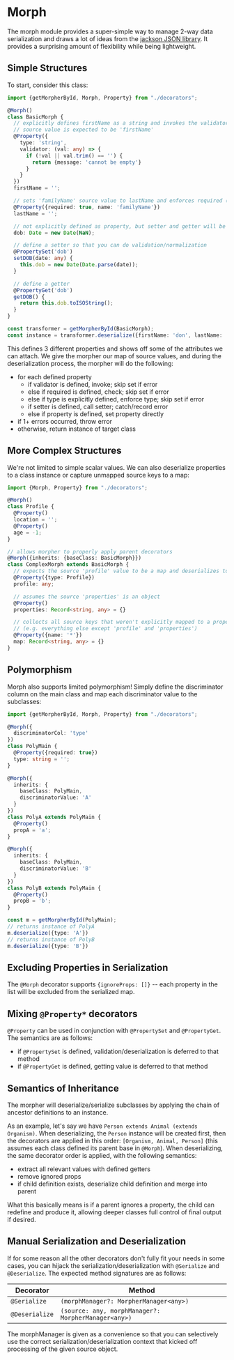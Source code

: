 # Morph

The morph module provides a super-simple way to manage 2-way data serialization and draws a lot of ideas from the [jackson JSON library](https://github.com/FasterXML/jackson). It provides a surprising amount of flexibility while being lightweight.

## Simple Structures

To start, consider this class:

```typescript
import {getMorpherById, Morph, Property} from "./decorators";

@Morph()
class BasicMorph {
  // explicitly defines firstName as a string and invokes the validator() function before setting.
  // source value is expected to be 'firstName'
  @Property({
    type: 'string',
    validator: (val: any) => {
      if (!val || val.trim() == '') {
        return {message: 'cannot be empty'}
      }
    }
  })
  firstName = '';

  // sets 'familyName' source value to lastName and enforces required (not undefined/null/blank string/NaN)
  @Property({required: true, name: 'familyName'})
  lastName = '';

  // not explicitly defined as property, but setter and getter will be defined for it below  
  dob: Date = new Date(NaN);

  // define a setter so that you can do validation/normalization 
  @PropertySet('dob')
  setDOB(date: any) {
    this.dob = new Date(Date.parse(date));
  }

  // define a getter 
  @PropertyGet('dob')
  getDOB() {
    return this.dob.toISOString();
  }
}

const transformer = getMorpherById(BasicMorph);
const instance = transformer.deserialize({firstName: 'don', lastName: 'toilet-john'})
```

This defines 3 different properties and shows off some of the attributes we can attach. We give the morpher our map of source values, and during the deserialization process, the morpher will do the following:

- for each defined property
  - if validator is defined, invoke; skip set if error
  - else if required is defined, check; skip set if error
  - else if type is explicitly defined, enforce type; skip set if error
  - if setter is defined, call setter; catch/record error
  - else if property is defined, set property directly
- if 1+ errors occurred, throw error
- otherwise, return instance of target class

## More Complex Structures

We're not limited to simple scalar values. We can also deserialize properties to a class instance or capture unmapped source keys to a map:

```typescript
import {Morph, Property} from "./decorators";

@Morph()
class Profile {
  @Property()
  location = '';
  @Property()
  age = -1;
}

// allows morpher to properly apply parent decorators
@Morph({inherits: {baseClass: BasicMorph}})
class ComplexMorph extends BasicMorph {
  // expects the source 'profile' value to be a map and deserializes to Profile instance
  @Property({type: Profile})
  profile: any;

  // assumes the source 'properties' is an object
  @Property()
  properties: Record<string, any> = {}

  // collects all source keys that weren't explicitly mapped to a property
  // (e.g. everything else except 'profile' and 'properties')
  @Property({name: '*'})
  map: Record<string, any> = {}
}
```

## Polymorphism

Morph also supports limited polymorphism! Simply define the discriminator column on the main class and map each discriminator value to the subclasses:

```typescript
import {getMorpherById, Morph, Property} from "./decorators";

@Morph({
  discriminatorCol: 'type'
})
class PolyMain {
  @Property({required: true})
  type: string = '';
}

@Morph({
  inherits: {
    baseClass: PolyMain,
    discriminatorValue: 'A'
  }
})
class PolyA extends PolyMain {
  @Property()
  propA = 'a';
}

@Morph({
  inherits: {
    baseClass: PolyMain,
    discriminatorValue: 'B'
  }
})
class PolyB extends PolyMain {
  @Property()
  propB = 'b';
}

const m = getMorpherById(PolyMain);
// returns instance of PolyA
m.deserialize({type: 'A'})
// returns instance of PolyB
m.deserialize({type: 'B'})
```

## Excluding Properties in Serialization

The `@Morph` decorator supports `{ignoreProps: []}` -- each property in the list will be excluded from the serialized map.

## Mixing `@Property*` decorators

`@Property` can be used in conjunction with `@PropertySet` and `@PropertyGet`. The semantics are as follows:

- if `@PropertySet` is defined, validation/deserialization is deferred to that method
- if `@PropertyGet` is defined, getting value is deferred to that method

## Semantics of Inheritance

The morpher will deserialize/serialize subclasses by applying the chain of ancestor definitions to an instance.

As an example, let's say we have `Person extends Animal (extends Organism)`. When deserializing, the `Person` instance will be created first, then the decorators are applied in this order: `[Organism, Animal, Person]` (this assumes each class defined its parent base in `@Morph`). When deserializing, the same decorator order is applied, with the following semantics:

- extract all relevant values with defined getters
- remove ignored props
- if child definition exists, deserialize child definition and merge into parent

What this basically means is if a parent ignores a property, the child can redefine and produce it, allowing deeper classes full control of final output if desired.

## Manual Serialization and Deserialization

If for some reason all the other decorators don't fully fit your needs in some cases, you can hijack the serialization/deserialization with `@Serialize` and `@Deserialize`. The expected method signatures are as follows:

|Decorator     | Method
|---           |---
|`@Serialize`  |`(morphManager?: MorpherManager<any>)`
|`@Deserialize`|`(source: any, morphManager?: MorpherManager<any>)`

The morphManager is given as a convenience so that you can selectively use the correct serialization/deserialization context that kicked off processing of the given source object.
